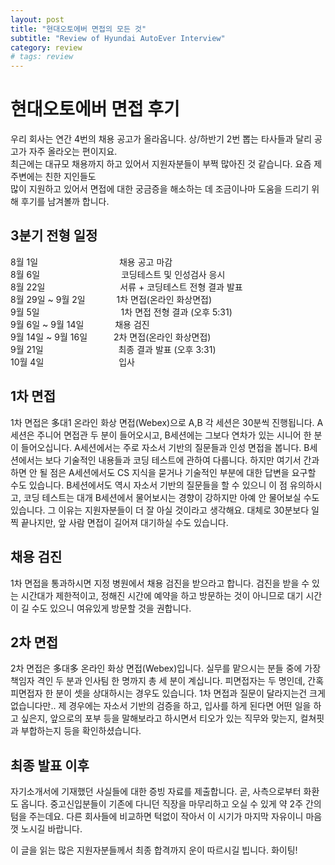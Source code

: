 ```yaml
---
layout: post
title: "현대오토에버 면접의 모든 것"
subtitle: "Review of Hyundai AutoEver Interview"
category: review
# tags: review
---
```


# 현대오토에버 면접 후기

우리 회사는 연간 4번의 채용 공고가 올라옵니다. 상/하반기 2번 뽑는 타사들과 달리 공고가 자주 올라오는 편이지요.<br>
최근에는 대규모 채용까지 하고 있어서 지원자분들이 부쩍 많아진 것 같습니다. 요즘 제 주변에는 친한 지인들도<br>
많이 지원하고 있어서 면접에 대한 궁금증을 해소하는 데 조금이나마 도움을 드리기 위해 후기를 남겨볼까 합니다.<br>

## 3분기 전형 일정
8월 1일　　　　　　　　　 채용 공고 마감<br>
8월 6일　　　　　　　　　 코딩테스트 및 인성검사 응시<br>
8월 22일　　　　　　　　&nbsp;&nbsp;서류 + 코딩테스트 전형 결과 발표<br>
8월 29일 ~ 9월 2일　　 　 1차 면접(온라인 화상면접)<br>
9월 5일　　　　　　　　　 1차 면접 전형 결과 (오후 5:31)<br>
9월 6일 ~ 9월 14일　　　&nbsp;&nbsp;채용 검진<br>
9월 14일 ~ 9월 16일　　　2차 면접(온라인 화상면접)<br>
9월 21일　　　　　　　　&nbsp;&nbsp;최종 결과 발표 (오후 3:31)<br>
10월 4일　　　　　　　　&nbsp;&nbsp;입사<br>

<!-- ## 지난 3분기 모집과 달라진 점

3분기에는 1차 면접 합격자에 한하여 채용 검진을 먼저 진행했는데요. 이번 4분기에는 1,2차 전형을 먼저 진행하고,<br>
최종 합격자에 한하여 채용 검진을 진행합니다. 그로 인해 각 전형 사이의 텀이 추세와 달라질 수도 있겠네요.<br> -->

## 1차 면접

1차 면접은 多대1 온라인 화상 면접(Webex)으로 A,B 각 세션은 30분씩 진행됩니다. 
A세션은 주니어 면접관 두 분이 들어오시고, B세션에는 그보다 연차가 있는 시니어 한 분이 들어오십니다. 
A세션에서는 주로 자소서 기반의 질문들과 인성 면접을 봅니다. 
B세션에서는 보다 기술적인 내용들과 코딩 테스트에 관하여 다룹니다. 
하지만 여기서 간과하면 안 될 점은 A세션에서도 CS 지식을 묻거나 기술적인 부분에 대한 답변을 요구할 수도 있습니다. 
B세션에서도 역시 자소서 기반의 질문들을 할 수 있으니 이 점 유의하시고, 코딩 테스트는 대개 B세션에서 물어보시는 경향이 강하지만 아예 안 물어보실 수도 있습니다. 그 이유는 지원자분들이 더 잘 아실 것이라고 생각해요.
대체로 30분보다 일찍 끝나지만, 앞 사람 면접이 길어져 대기하실 수도 있습니다.

## 채용 검진

1차 면접을 통과하시면 지정 병원에서 채용 검진을 받으라고 합니다. 검진을 받을 수 있는 시간대가 제한적이고, 정해진 시간에 예약을 하고 방문하는 것이 아니므로 대기 시간이 길 수도 있으니 여유있게 방문할 것을 권합니다.


## 2차 면접

2차 면접은 多대多 온라인 화상 면접(Webex)입니다. 실무를 맡으시는 분들 중에 가장 책임자 격인 두 분과 인사팀 한 명까지 총 세 분이 계십니다. 피면접자는 두 명인데, 간혹 피면접자 한 분이 셋을 상대하시는 경우도 있습니다.
1차 면접과 질문이 달라지는건 크게 없습니다만.. 제 경우에는 자소서 기반의 검증을 하고, 입사를 하게 된다면 어떤 일을 하고 싶은지, 앞으로의 포부 등을 말해보라고 하시면서 티오가 있는 직무와 맞는지, 컬쳐핏과 부합하는지 등을 확인하셨습니다.

## 최종 발표 이후

자기소개서에 기재했던 사실들에 대한 증빙 자료를 제출합니다. 곧, 사측으로부터 화환도 옵니다.
중고신입분들이 기존에 다니던 직장을 마무리하고 오실 수 있게 약 2주 간의 텀을 주는데요. 다른 회사들에 비교하면 턱없이 작아서 이 시기가 마지막 자유이니 마음껏 노시길 바랍니다.

이 글을 읽는 많은 지원자분들께서 최종 합격까지 운이 따르시길 빕니다. 화이팅!
